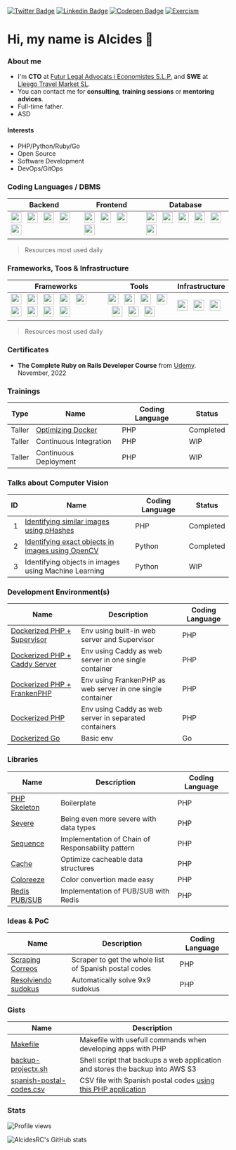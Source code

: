 [![Twitter Badge](https://img.shields.io/badge/-@AlcidesRC-1ca0f1?style=flat-square&labelColor=1ca0f1&logo=twitter&logoColor=white&link=https://twitter.com/alcidesrc)](https://twitter.com/alcidesrc) [![Linkedin Badge](https://img.shields.io/badge/-AlcidesRC-blue?style=flat-square&logo=Linkedin&logoColor=white&link=https://www.linkedin.com/in/alcidesrc/)](https://www.linkedin.com/in/alcidesrc/) [![Codepen Badge](https://img.shields.io/badge/-AlcidesRC-black?style=flat-square&logo=Codepen&logoColor=white&link=https://codepen.io/alcidesrc/)](https://codepen.io/alcidesrc/) [![Exercism](https://img.shields.io/badge/-AlcidesRC-purple?style=flat-square&logo=Exercism&logoColor=white&link=https://exercism.org/profiles/AlcidesRC/)](https://exercism.org/profiles/AlcidesRC)


# Hi, my name is Alcides 👋

### About me

- I'm **CTO** at [Futur Legal Advocats i Economistes S.L.P.](https://futurlegal.com) and **SWE** at [Lleego Travel Market SL](https://lleego.com).
- You can contact me for **consulting**, **training sessions** or **mentoring advices**.
- Full-time father.
- ASD

#### Interests

- PHP/Python/Ruby/Go
- Open Source
- Software Development
- DevOps/GitOps

### Coding Languages / DBMS

<table>
  <thead>
    <tr>
      <th>Backend</th>
      <th>Frontend</th>
      <th>Database</th>
    </tr>
  </thead>
  <tbody>
    <tr>
      <td>
        <img height="24" width="24" src="https://cdnjs.cloudflare.com/ajax/libs/simple-icons/6.8.0/gnubash.svg" /> &nbsp;
        <img height="24" width="24" src="https://cdnjs.cloudflare.com/ajax/libs/simple-icons/6.8.0/php.svg" /> &nbsp;
        <img height="24" width="24" src="https://cdnjs.cloudflare.com/ajax/libs/simple-icons/6.8.0/python.svg" /> &nbsp;
        <img height="24" width="24" src="https://cdnjs.cloudflare.com/ajax/libs/simple-icons/6.8.0/ruby.svg" /> &nbsp;
        <img height="24" width="24" src="https://cdnjs.cloudflare.com/ajax/libs/simple-icons/6.8.0/go.svg" /> &nbsp;
      </td>
      <td>
        <img height="24" width="24" src="https://cdnjs.cloudflare.com/ajax/libs/simple-icons/6.8.0/javascript.svg" /> &nbsp; 
        <img height="24" width="24" src="https://cdnjs.cloudflare.com/ajax/libs/simple-icons/6.8.0/vuedotjs.svg" /> &nbsp; 
        <img height="24" width="24" src="https://cdnjs.cloudflare.com/ajax/libs/simple-icons/6.8.0/angular.svg" /> &nbsp; 
        <img height="24" width="24" src="https://cdnjs.cloudflare.com/ajax/libs/simple-icons/6.8.0/lit.svg" /> &nbsp; 
      </td>
      <td>
        <img height="24" width="24" src="https://cdnjs.cloudflare.com/ajax/libs/simple-icons/6.8.0/mysql.svg" /> &nbsp; 
        <img height="24" width="24" src="https://cdnjs.cloudflare.com/ajax/libs/simple-icons/6.8.0/postgresql.svg" /> &nbsp; 
        <img height="24" width="24" src="https://cdnjs.cloudflare.com/ajax/libs/simple-icons/6.8.0/sqlite.svg" /> &nbsp; 
        <img height="24" width="24" src="https://cdnjs.cloudflare.com/ajax/libs/simple-icons/6.8.0/elasticsearch.svg" /> &nbsp; 
        <img height="24" width="24" src="https://cdnjs.cloudflare.com/ajax/libs/simple-icons/6.8.0/redis.svg" /> &nbsp; 
        <img height="24" width="24" src="https://cdnjs.cloudflare.com/ajax/libs/simple-icons/6.8.0/mongodb.svg" /> &nbsp;
      </td>
    </tr>
  </tbody>
</table>

> Resources most used daily

### Frameworks, Toos & Infrastructure

<table>
  <thead>
    <tr>
      <th>Frameworks</th>
      <th>Tools</th>
      <th>Infrastructure</th>
    </tr>
  </thead>
  <tbody>
    <tr>
      <td>
        <img height="24" width="24" src="https://cdnjs.cloudflare.com/ajax/libs/simple-icons/6.8.0/laravel.svg" /> &nbsp; 
        <img height="24" width="24" src="https://cdnjs.cloudflare.com/ajax/libs/simple-icons/6.8.0/symfony.svg" /> &nbsp; 
        <img height="24" width="24" src="https://cdnjs.cloudflare.com/ajax/libs/simple-icons/6.8.0/codeigniter.svg" /> &nbsp; 
        <img height="24" width="24" src="https://cdnjs.cloudflare.com/ajax/libs/simple-icons/6.8.0/cakephp.svg" /> &nbsp; 
        <img height="24" width="24" src="https://cdnjs.cloudflare.com/ajax/libs/simple-icons/6.8.0/django.svg" /> &nbsp; 
        <img height="24" width="24" src="https://cdnjs.cloudflare.com/ajax/libs/simple-icons/6.8.0/fastapi.svg" /> &nbsp; 
        <img height="24" width="24" src="https://cdnjs.cloudflare.com/ajax/libs/simple-icons/6.8.0/rubyonrails.svg" /> &nbsp; 
        <img height="24" width="24" src="https://cdnjs.cloudflare.com/ajax/libs/simple-icons/6.8.0/rubysinatra.svg" /> &nbsp; 
        <img height="24" width="24" src="https://cdnjs.cloudflare.com/ajax/libs/simple-icons/6.8.0/socketdotio.svg" /> &nbsp; 
      </td>
      <td>
        <img height="24" width="24" src="https://cdnjs.cloudflare.com/ajax/libs/simple-icons/6.8.0/git.svg" /> &nbsp;
        <img height="24" width="24" src="https://cdnjs.cloudflare.com/ajax/libs/simple-icons/6.8.0/github.svg" /> &nbsp; 
        <img height="24" width="24" src="https://cdnjs.cloudflare.com/ajax/libs/simple-icons/6.8.0/swagger.svg" /> &nbsp;  
        <img height="24" width="24" src="https://cdnjs.cloudflare.com/ajax/libs/simple-icons/6.8.0/postman.svg" /> &nbsp;
        <img height="24" width="24" src="https://cdnjs.cloudflare.com/ajax/libs/simple-icons/6.8.0/opencv.svg" /> &nbsp; 
        <img height="24" width="24" src="https://cdnjs.cloudflare.com/ajax/libs/simple-icons/6.8.0/tensorflow.svg" /> &nbsp;
        <img height="24" width="24" src="https://cdnjs.cloudflare.com/ajax/libs/simple-icons/6.8.0/rabbitmq.svg" /> &nbsp;
      </td>
      <td>
        <img height="24" width="24" src="https://cdnjs.cloudflare.com/ajax/libs/simple-icons/6.8.0/docker.svg" /> &nbsp; 
        <img height="24" width="24" src="https://cdnjs.cloudflare.com/ajax/libs/simple-icons/6.8.0/amazonaws.svg" /> &nbsp; 
        <img height="24" width="24" src="https://cdnjs.cloudflare.com/ajax/libs/simple-icons/6.8.0/nginx.svg" /> &nbsp; 
      </td>
    </tr>
  </tbody>
</table>

> Resources most used daily

### Certificates

- **The Complete Ruby on Rails Developer Course** from [Udemy](https://www.udemy.com/course/the-complete-ruby-on-rails-developer-course/). November, 2022 

### Trainings

| Type   | Name                                                                                    | Coding Language | Status    |
| ------ | --------------------------------------------------------------------------------------- | --------------- | --------- |
| Taller | [Optimizing Docker](https://gist.github.com/AlcidesRC/9e8997635d2b74f790e72b667c2cfa40) | PHP             | Completed |
| Taller | Continuous Integration                                                                  | PHP             | WIP       |
| Taller | Continuous Deployment                                                                   | PHP             | WIP       |

### Talks about Computer Vision

| ID | Name                                                                                                                          | Coding Language | Status    |
| --:| ----------------------------------------------------------------------------------------------------------------------------- | --------------- | --------- |
| 1  | [Identifying similar images using pHashes](https://github.com/AlcidesRC/cv-searching-similar-images)                          | PHP             | Completed |
| 2  | [Identifying exact objects in images using OpenCV](https://github.com/AlcidesRC/cv-identifying-objects-in-images-with-opencv) | Python          | Completed |
| 3  | Identifying objects in images using Machine Learning                                                                          | Python          | WIP       |

### Development Environment(s)

| Name                                                                                  | Description                                                | Coding Language |
| ------------------------------------------------------------------------------------- | ---------------------------------------------------------- | --------------- |
| [Dockerized PHP + Supervisor](https://github.com/AlcidesRC/dockerized-php-supervisor) | Env using built-in web server and Supervisor               | PHP             |
| [Dockerized PHP + Caddy Server](https://github.com/AlcidesRC/dockerized-php-caddy)    | Env using Caddy as web server in one single container      | PHP             |
| [Dockerized PHP + FrankenPHP](https://github.com/AlcidesRC/dockerized-php-frankenphp) | Env using FrankenPHP as web server in one single container | PHP             |
| [Dockerized PHP](https://github.com/AlcidesRC/dockerized-php)                         | Env using Caddy as web server in separated containers      | PHP             |
| [Dockerized Go](https://github.com/AlcidesRC/dockerized-go)                           | Basic env                                                  | Go              |

### Libraries

| Name                                                           | Description                                       | Coding Language |
| -------------------------------------------------------------- | ------------------------------------------------- | --------------- |
| [PHP Skeleton](https://github.com/AlcidesRC/php-skeleton)      | Boilerplate                                       | PHP             |
| [Severe](https://github.com/AlcidesRC/severe)                  | Being even more severe with data types            | PHP             |
| [Sequence](https://github.com/AlcidesRC/sequence)              | Implementation of Chain of Responsability pattern | PHP             |
| [Cache](https://github.com/AlcidesRC/cache)                    | Optimize cacheable data structures                | PHP             |
| [Coloreeze](https://github.com/AlcidesRC/coloreeze)            | Color convertion made easy                        | PHP             |
| [Redis PUB/SUB](https://github.com/AlcidesRC/php-redis-pubsub) | Implementation of PUB/SUB with Redis              | PHP             |

### Ideas & PoC

| Name                                                                       | Description                                           | Coding Language |
| -------------------------------------------------------------------------- | ----------------------------------------------------- | -------- |
| [Scraping Correos](https://github.com/AlcidesRC/scraping-correos-with-php) | Scraper to get the whole list of Spanish postal codes | PHP      |
| [Resolviendo sudokus](https://github.com/AlcidesRC/sudoku-solver-in-php)   | Automatically solve 9x9 sudokus                       | PHP      |

### Gists

| Name                                                                                           | Description                                                                                                             |
| ---------------------------------------------------------------------------------------------- | ----------------------------------------------------------------------------------------------------------------------- |
| [Makefile](https://gist.github.com/AlcidesRC/36eea84497c1ebf9735e7d18536e4465)                 | Makefile with usefull commands when developing apps with PHP                                                            |
| [backup-projectx.sh](https://gist.github.com/AlcidesRC/4d3542c20743d3df8c87d45f510c8ec4)       | Shell script that backups a web application and stores the backup into AWS S3                                           |
| [spanish-postal-codes.csv](https://gist.github.com/AlcidesRC/14f80f7842acc91e14c11dc22b52d177) | CSV file with Spanish postal codes [using this PHP application](https://github.com/AlcidesRC/scraping-correos-with-php) |

### Stats

![Profile views](https://komarev.com/ghpvc/?username=alcidesrc&color=blue)

![AlcidesRC's GitHub stats](https://github-readme-stats.vercel.app/api?username=alcidesrc&show_icons=true)
